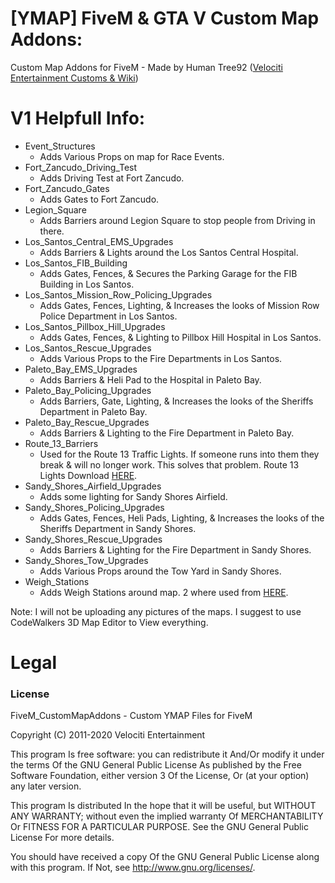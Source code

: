 # [YMAP] FiveM & GTA V Custom Map Addons:
Custom Map Addons for FiveM - Made by Human Tree92 ([Velociti Entertainment Customs & Wiki](http://www.velocitientertainment.com/customs/))

# V1 Helpfull Info:
* Event_Structures
  * Adds Various Props on map for Race Events.
* Fort_Zancudo_Driving_Test
  * Adds Driving Test at Fort Zancudo.
* Fort_Zancudo_Gates
  * Adds Gates to Fort Zancudo.
* Legion_Square
  * Adds Barriers around Legion Square to stop people from Driving in there.
* Los_Santos_Central_EMS_Upgrades
  * Adds Barriers & Lights around the Los Santos Central Hospital.
* Los_Santos_FIB_Building
  * Adds Gates, Fences, & Secures the Parking Garage for the FIB Building in Los Santos.
* Los_Santos_Mission_Row_Policing_Upgrades
  * Adds Gates, Fences, Lighting, & Increases the looks of Mission Row Police Department in Los Santos.
* Los_Santos_Pillbox_Hill_Upgrades
  * Adds Gates, Fences, & Lighting to Pillbox Hill Hospital in Los Santos.
* Los_Santos_Rescue_Upgrades
  * Adds Various Props to the Fire Departments in Los Santos.
* Paleto_Bay_EMS_Upgrades
  * Adds Barriers & Heli Pad to the Hospital in Paleto Bay.
* Paleto_Bay_Policing_Upgrades
  * Adds Barriers, Gate, Lighting, & Increases the looks of the Sheriffs Department in Paleto Bay.
* Paleto_Bay_Rescue_Upgrades
  * Adds Barriers & Lighting to the Fire Department in Paleto Bay.
* Route_13_Barriers
  * Used for the Route 13 Traffic Lights. If someone runs into them they break & will no longer work. This solves that problem. Route 13 Lights Download [HERE](https://forum.fivem.net/t/release-faxes-map-collection-ymap-update-31-jan/73469).
* Sandy_Shores_Airfield_Upgrades
  * Adds some lighting for Sandy Shores Airfield.
* Sandy_Shores_Policing_Upgrades
  * Adds Gates, Fences, Heli Pads, Lighting, & Increases the looks of the Sheriffs Department in Sandy Shores.
* Sandy_Shores_Rescue_Upgrades
  * Adds Barriers & Lighting for the Fire Department in Sandy Shores.
* Sandy_Shores_Tow_Upgrades
  * Adds Various Props around the Tow Yard in Sandy Shores.
* Weigh_Stations
  * Adds Weigh Stations around map. 2 where used from [HERE](https://www.gta5-mods.com/maps/weigh-station-officerdeyoung).

Note: I will not be uploading any pictures of the maps. I suggest to use CodeWalkers 3D Map Editor to View everything.

# Legal
### License
FiveM_CustomMapAddons - Custom YMAP Files for FiveM

Copyright (C) 2011-2020 Velociti Entertainment

This program Is free software: you can redistribute it And/Or modify it under the terms Of the GNU General Public License As published by the Free Software Foundation, either version 3 Of the License, Or (at your option) any later version.

This program Is distributed In the hope that it will be useful, but WITHOUT ANY WARRANTY; without even the implied warranty Of MERCHANTABILITY Or FITNESS FOR A PARTICULAR PURPOSE. See the GNU General Public License For more details.

You should have received a copy Of the GNU General Public License along with this program. If Not, see http://www.gnu.org/licenses/.
